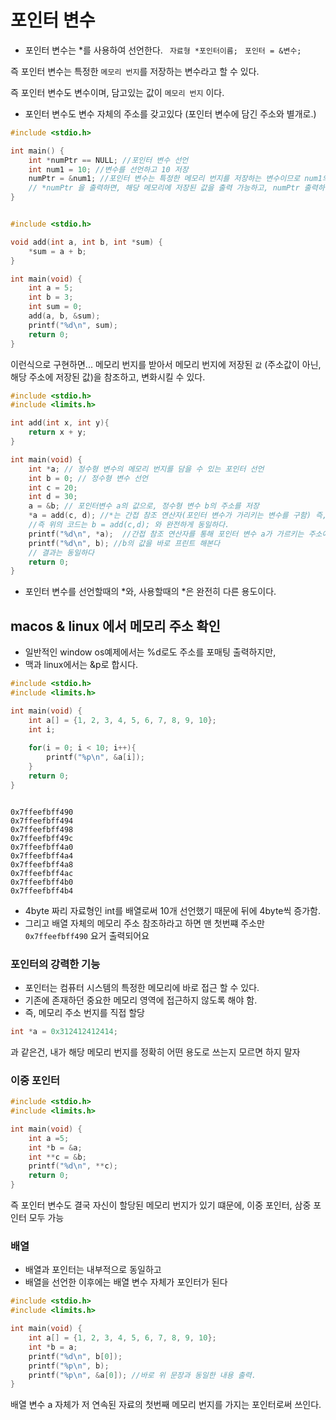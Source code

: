 # 포인터 변수

* 포인터 변수는 *를 사용하여 선언한다.
` 자료형 *포인터이름;`
` 포인터 = &변수;`

즉 포인터 변수는 특정한 `메모리 번지`를 저장하는 변수라고 할 수 있다.

즉 포인터 변수도 변수이며, 담고있는 값이 `메모리 번지` 이다.
- 포인터 변수도 변수 자체의 주소를 갖고있다 (포인터 변수에 담긴 주소와 별개로.)

```c
#include <stdio.h>

int main() {
    int *numPtr == NULL; //포인터 변수 선언
    int num1 = 10; //변수를 선언하고 10 저장
    numPtr = &num1; //포인터 변수는 특정한 메모리 번지를 저장하는 변수이므로 num1의 메모리 번지를 저장
    // *numPtr 을 출력하면, 해당 메모리에 저장된 값을 출력 가능하고, numPtr 출력하면 메모리 번지가 출력
}
```

```c

#include <stdio.h>

void add(int a, int b, int *sum) {
    *sum = a + b;
}

int main(void) {
    int a = 5;
    int b = 3;
    int sum = 0;
    add(a, b, &sum);
    printf("%d\n", sum);
    return 0;
}
``` 

이런식으로 구현하면... 메모리 번지를 받아서 메모리 번지에 저장된 `값` (주소값이 아닌, 해당 주소에 저장된 값)을 참조하고, 변화시킬 수 있다.


```c
#include <stdio.h>
#include <limits.h>

int add(int x, int y){
    return x + y;
}

int main(void) {
    int *a; // 정수형 변수의 메모리 번지를 담을 수 있는 포인터 선언
    int b = 0; // 정수형 변수 선언
    int c = 20;
    int d = 30;
    a = &b; // 포인터변수 a의 값으로, 정수형 변수 b의 주소를 저장
    *a = add(c, d); //*는 간접 참조 연산자(포인터 변수가 가리키는 변수를 구함) 즉, *a는 b와 동일한 의미.
    //즉 위의 코드는 b = add(c,d); 와 완전하게 동일하다.
    printf("%d\n", *a);  //간접 참조 연산자를 통해 포인터 변수 a가 가르키는 주소에 저장된 변수의 '값'을 읽어낸대 (b를 읽는다는 의미)
    printf("%d\n", b); //b의 값을 바로 프린트 해본다
    // 결과는 동일하다
    return 0;
}

```

- 포인터 변수를 선언할때의 *와, 사용할때의 *은 완전히 다른 용도이다.

## macos & linux 에서 메모리 주소 확인
- 일반적인 window os예제에서는 %d로도 주소를 포매팅 출력하지만, 
- 맥과 linux에서는 &p로 합시다.

```c
#include <stdio.h>
#include <limits.h>

int main(void) {
    int a[] = {1, 2, 3, 4, 5, 6, 7, 8, 9, 10};
    int i;
    
    for(i = 0; i < 10; i++){
        printf("%p\n", &a[i]);
    }
    return 0;
}
```

```console

0x7ffeefbff490
0x7ffeefbff494
0x7ffeefbff498
0x7ffeefbff49c
0x7ffeefbff4a0
0x7ffeefbff4a4
0x7ffeefbff4a8
0x7ffeefbff4ac
0x7ffeefbff4b0
0x7ffeefbff4b4

```
- 4byte 짜리 자료형인 int를 배열로써 10개 선언했기 때문에 뒤에 4byte씩 증가함.
- 그리고 배열 자체의 메모리 주소 참조하라고 하면 맨 첫번쨰 주소만 `0x7ffeefbff490` 요거 출력되어요


### 포인터의 강력한 기능
- 포인터는 컴퓨터 시스템의 특정한 메모리에 바로 접근 할 수 있다.
- 기존에 존재하던 중요한 메모리 영역에 접근하지 않도록 해야 함.
- 즉, 메모리 주소 번지를 직접 할당
```c
int *a = 0x312412412414;
```
과 같은건, 내가 해당 메모리 번지를 정확히 어떤 용도로 쓰는지 모르면 하지 말자


### 이중 포인터

```c
#include <stdio.h>
#include <limits.h>

int main(void) {
    int a =5;
    int *b = &a;
    int **c = &b;
    printf("%d\n", **c);
    return 0;
}
```

즉 포인터 변수도 결국 자신이 할당된 메모리 번지가 있기 떄문에, 이중 포인터, 삼중 포인터 모두 가능


### 배열

- 배열과 포인터는 내부적으로 동일하고
- 배열을 선언한 이후에는 배열 변수 자체가 포인터가 된다

```c
#include <stdio.h>
#include <limits.h>

int main(void) {
    int a[] = {1, 2, 3, 4, 5, 6, 7, 8, 9, 10};
    int *b = a;
    printf("%d\n", b[0]);
    printf("%p\n", b);
    printf("%p\n", &a[0]); //바로 위 문장과 동일한 내용 출력.
}
```
배열 변수 a 자체가 저 연속된 자료의 첫번째 메모리 번지를 가지는 포인터로써 쓰인다.


 

